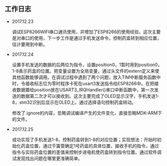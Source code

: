 ## 工作日志

- 2017.12.23

  调试ESP8266WIFI串口通讯使用，并增加了ESP8266的使用经验。这次主要是对串口的使用，下一步工作是通过手机发送命令，控制药盒转到相应位置，估计要用到中断。

- 2017.12.24

  设置手机发送的数据的后两位为指令，设置position0，1暂时用到position0，1-8表示药盒的位置。把变量设置为全局变量，通过头文件的extern定义来使其他函数能够调用。在调试过程中遇到了两个问题，放入TIM中断服务函数中时，令接收标志位为零时程序卡死在usart3发送指令给ESP8266中。在把接收数据置给position放在USART3_IRQHandler()串口中断函数中，第一次发送的数据第二次才可以接收到。这次主要完成了OLED显示汉字，手机发送1-8，stm32识别后显示在OLED上。通过选择语句控制药盒转动。

  修改了.ignore的内容，忽略调试编译产生的文件变化，直接忽略MDK-ARM下的文件。

- 2017.12.25

  成功实现了手机发送1-8，控制药盒转到1-8的对应位置；实现想法：开始时初始化药盒位置，通过干簧管确定1号药盒的具体位置，接收手机的指令，通过指令与实际药盒位置的差值来控制步进电机使药盒转到指令位置。通过软件调试发现找出问题在哪里更准确简单。
